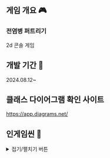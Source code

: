 ## 게임 개요 🎮
### 전염병 퍼트리기
2d 콘솔 게임

## 개발 기간 📅
2024.08.12~

## 클래스 다이어그램 확인 사이트
https://app.diagrams.net/


## 인게임씬 🔎

<details>
<summary>접기/펼치기 버튼</summary> 
<div markdown="1">

#### 메인 화면
![image](https://github.com/user-attachments/assets/8ce87669-f61b-4482-87cf-b0ce8eead2df)

#### 선택 화면
![image](https://github.com/user-attachments/assets/8d0b51a3-e268-4a3c-99dd-d88e682f334f)

#### 게임 화면
![image](https://github.com/user-attachments/assets/69c4a097-e503-4469-86ef-88471470d332)

